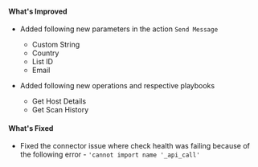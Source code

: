 #### What's Improved

- Added following new parameters in the action `Send Message`
  - Custom String
  - Country
  - List ID
  - Email

- Added following new operations and respective playbooks
  - Get Host Details
  - Get Scan History

#### What's Fixed

- Fixed the connector issue where check health was failing because of the following error - `'cannot import name '_api_call'`